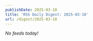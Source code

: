 ```yaml
---
publishDate: 2025-03-18
title: 'RSS Daily Digest: 2025-03-18'
url: /digest/2025-03-18
---
```


_No feeds today!_
